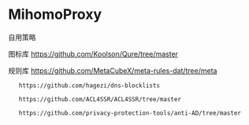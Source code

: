 # MihomoProxy
自用策略

图标库 https://github.com/Koolson/Qure/tree/master

规则库 https://github.com/MetaCubeX/meta-rules-dat/tree/meta

       https://github.com/hagezi/dns-blocklists 

       https://github.com/ACL4SSR/ACL4SSR/tree/master

       https://github.com/privacy-protection-tools/anti-AD/tree/master

       
